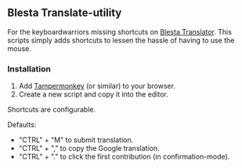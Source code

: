<!--
# Blesta-Utilities
Some custom utilities used with Blesta
-->

## Blesta Translate-utility
For the keyboardwarriors missing shortcuts on [Blesta Translator](https://translate.blesta.com/translation/).
This scripts simply adds shortcuts to lessen the hassle of having to use the mouse.

### Installation
1. Add [Tampermonkey](https://www.tampermonkey.net/) (or similar) to your browser.
2. Create a new script and copy it into the editor.

Shortcuts are configurable. 

Defaults:
- "CTRL" + "M" to submit translation.
- "CTRL" + "," to copy the Google translation.
- "CTRL" + "." to click the first contribution (in confirmation-mode).
